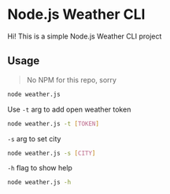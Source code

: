 # Node.js Weather CLI

Hi! This is a simple Node.js Weather CLI project

## Usage

> No NPM for this repo, sorry
```sh
node weather.js  
```

Use `-t` arg to add open weather token
```sh
node weather.js -t [TOKEN]
```

`-s` arg to set city
```sh
node weather.js -s [CITY]
```

`-h` flag to show help
```sh
node weather.js -h
```
